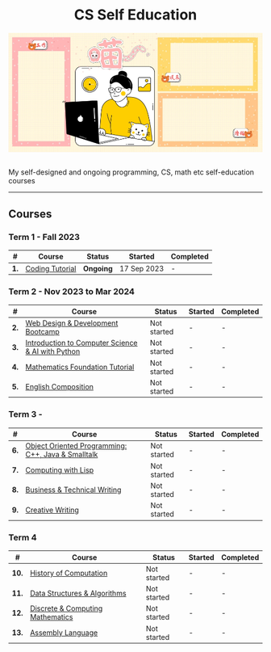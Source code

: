 <div align="center">
  <h1>CS Self Education</h1>
  <img src="banner.jpg" align="center"/>
  <br/><br/>
</div>

My self-designed and ongoing programming, CS, math etc self-education courses

---

## Courses

### Term 1 - Fall 2023

| # | Course | Status | Started | Completed |
| ----------- | ----------- | ----------- | ----------- | ----------- |
| **1.** | [Coding Tutorial](https://github.com/abeerration/Coding-Tutorial) | **Ongoing** | 17 Sep 2023 | - |

### Term 2 - Nov 2023 to Mar 2024

| # | Course | Status | Started | Completed |
| ----------- | ----------- | ----------- | ----------- | ----------- |
| **2.** | [Web Design & Development Bootcamp](https://github.com/abeerration/Web-Design-Development-Bootcamp) | Not started | - | - |
| **3.** | [Introduction to Computer Science & AI with Python]() | Not started | - | - |
| **4.** | [Mathematics Foundation Tutorial]() | Not started | - | - |
| **5.** | [English Composition]() | Not started | - | - |

### Term 3 -

| # | Course | Status | Started | Completed |
| ----------- | ----------- | ----------- | ----------- | ----------- |
| **6.** | [Object Oriented Programming: C++, Java & Smalltalk]() | Not started | - | - |
| **7.** | [Computing with Lisp]() | Not started | - | - |
| **8.** | [Business & Technical Writing]() | Not started | - | - |
| **9.** | [Creative Writing]() | Not started | - | - |

### Term 4

| # | Course | Status | Started | Completed |
| ----------- | ----------- | ----------- | ----------- | ----------- |
| **10.** | [History of Computation]() | Not started | - | - |
| **11.** | [Data Structures & Algorithms]() | Not started | - | - |
| **12.** | [Discrete & Computing Mathematics]() | Not started | - | - |
| **13.** | [Assembly Language]() | Not started | - | - |
